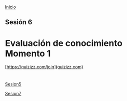 <!-- No borrar o modificar -->
[Inicio](./index.md)

## Sesión 6


# Evaluación de conocimiento Momento 1

[https://quizizz.com/join](quizizz.com)
#
[Sesion5](https://xeduark.github.io/Evidencias_introduccion_a_la_programacion/sesion5.html)


[Sesion7](https://xeduark.github.io/Evidencias_introduccion_a_la_programacion/sesion7.html)




